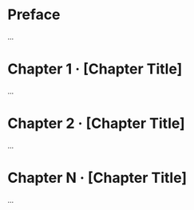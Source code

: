 <!-- CHUNK 00 START -->
# Preface
...
<!-- CHUNK 00 END -->
<!-- CHUNK 01 START -->
# Chapter 1 · [Chapter Title]
...
<!-- CHUNK 01 END -->
<!-- CHUNK 02 START -->
# Chapter 2 · [Chapter Title]
...
<!-- CHUNK 02 END -->
<!-- CHUNK [last] START -->
# Chapter N · [Chapter Title]
...
<!-- CHUNK [last] END -->
